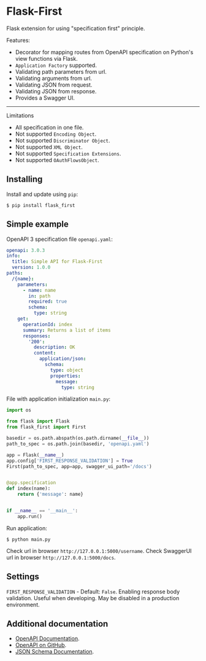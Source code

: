 # Flask-First

Flask extension for using "specification first" principle.

Features:

* Decorator for mapping routes from OpenAPI specification on Python's view functions via Flask.
* `Application Factory` supported.
* Validating path parameters from url.
* Validating arguments from url.
* Validating JSON from request.
* Validating JSON from response.
* Provides a Swagger UI.

----

Limitations

* All specification in one file.
* Not supported `Encoding Object`.
* Not supported `Discriminator Object`.
* Not supported `XML Object`.
* Not supported `Specification Extensions`.
* Not supported `OAuthFlowsObject`.

## Installing

Install and update using `pip`:

```shell
$ pip install flask_first
```

Simple example
--------------
OpenAPI 3 specification file `openapi.yaml`:

```yaml
openapi: 3.0.3
info:
  title: Simple API for Flask-First
  version: 1.0.0
paths:
  /{name}:
    parameters:
      - name: name
        in: path
        required: true
        schema:
          type: string
    get:
      operationId: index
      summary: Returns a list of items
      responses:
        '200':
          description: OK
          content:
            application/json:
              schema:
                type: object
                properties:
                  message:
                    type: string
```

File with application initialization `main.py`:

```python
import os

from flask import Flask
from flask_first import First

basedir = os.path.abspath(os.path.dirname(__file__))
path_to_spec = os.path.join(basedir, 'openapi.yaml')

app = Flask(__name__)
app.config['FIRST_RESPONSE_VALIDATION'] = True
First(path_to_spec, app=app, swagger_ui_path='/docs')


@app.specification
def index(name):
    return {'message': name}


if __name__ == '__main__':
    app.run()
```

Run application:

```shell
$ python main.py
```

Check url in browser `http://127.0.0.1:5000/username`. Check SwaggerUI url in browser `http://127.0.0.1:5000/docs`.

## Settings

`FIRST_RESPONSE_VALIDATION` - Default: `False`. Enabling response body validation. Useful when
developing. May be disabled in a production environment.

## Additional documentation

* [OpenAPI Documentation](https://swagger.io/specification/).
* [OpenAPI on GitHub](https://github.com/OAI/OpenAPI-Specification).
* [JSON Schema Documentation](https://json-schema.org/specification.html).
